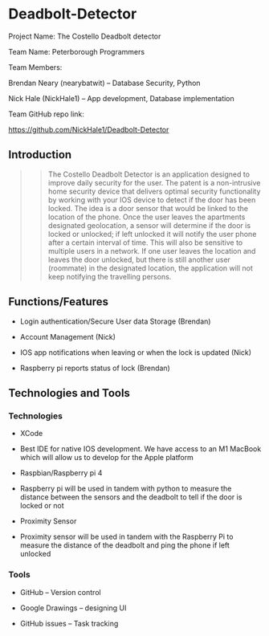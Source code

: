 # Deadbolt-Detector
Project Name: The Costello Deadbolt detector 

Team Name: Peterborough Programmers 

Team Members: 

Brendan Neary (nearybatwit) – Database Security, Python 

Nick Hale (NickHale1) – App development, Database implementation 

Team GitHub repo link:  

https://github.com/NickHale1/Deadbolt-Detector 





## Introduction 

>> The Costello Deadbolt Detector is an application designed to improve daily security for the user. The patent is a non-intrusive home security device that delivers optimal security functionality by working with your IOS device to detect if the door has been locked. The idea is a door sensor that would be linked to the location of the phone. Once the user leaves the apartments designated geolocation, a sensor will determine if the door is locked or unlocked; if left unlocked it will notify the user phone after a certain interval of time. This will also be sensitive to multiple users in a network. If one user leaves the location and leaves the door unlocked, but there is still another user (roommate) in the designated location, the application will not keep notifying the travelling persons. 






## Functions/Features 

- Login authentication/Secure User data Storage (Brendan) 

- Account Management (Nick) 

- IOS app notifications when leaving or when the lock is updated (Nick) 

- Raspberry pi reports status of lock (Brendan) 

## Technologies and Tools 

### Technologies 

- XCode 

- Best IDE for native IOS development. We have access to an M1 MacBook which will allow us to develop for the Apple platform 

- Raspbian/Raspberry pi 4 

- Raspberry pi will be used in tandem with python to measure the distance between the sensors and the deadbolt to tell if the door is locked or not 

- Proximity Sensor 

- Proximity sensor will be used in tandem with the Raspberry Pi to measure the distance of the deadbolt and ping the phone if left unlocked 




### Tools 

- GitHub – Version control  

- Google Drawings – designing UI 

- GitHub issues – Task tracking 

 
